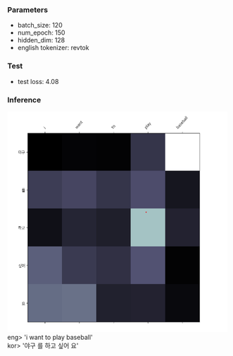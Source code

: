 ### Parameters
- batch_size: 120 
- num_epoch: 150
- hidden_dim: 128
- english tokenizer: revtok

### Test
- test loss: 4.08

### Inference
<img src="./inference_result.png" width="500" height="500"/>
</br>
eng> 'i want to play baseball' </br>
kor> '야구 를 하고 싶어 요'